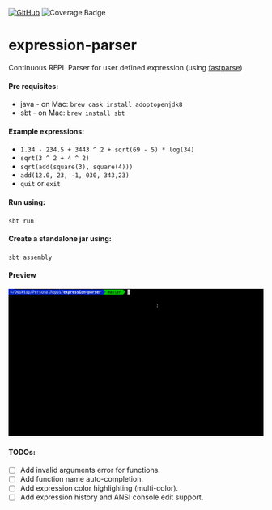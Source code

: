 [![GitHub](https://img.shields.io/github/license/lprakashv/expression-parser?style=flat-square)](LICENSE)
![Coverage Badge](https://img.shields.io/endpoint?url=https://gist.githubusercontent.com/lprakashv/2f297a650e2c9fea0b3b817691fada74/raw/expression-parser__heads_master.json)

# expression-parser
Continuous REPL Parser for user defined expression (using [fastparse](http://www.lihaoyi.com/fastparse/))

#### Pre requisites:
* java - on Mac: `brew cask install adoptopenjdk8`
* sbt - on Mac: `brew install sbt`

#### Example expressions:
* `1.34 - 234.5 + 3443 ^ 2 + sqrt(69 - 5) * log(34)`
* `sqrt(3 ^ 2 + 4 ^ 2)`
* `sqrt(add(square(3), square(4)))`
* `add(12.0, 23, -1, 030, 343,23)`
* `quit` or `exit`

#### Run using:
`sbt run`

#### Create a standalone jar using:
`sbt assembly`

#### Preview
![demo](demo/expr-par-demo.gif)

#### TODOs:
- [ ] Add invalid arguments error for functions.
- [ ] Add function name auto-completion.
- [ ] Add expression color highlighting (multi-color).
- [ ] Add expression history and ANSI console edit support.
